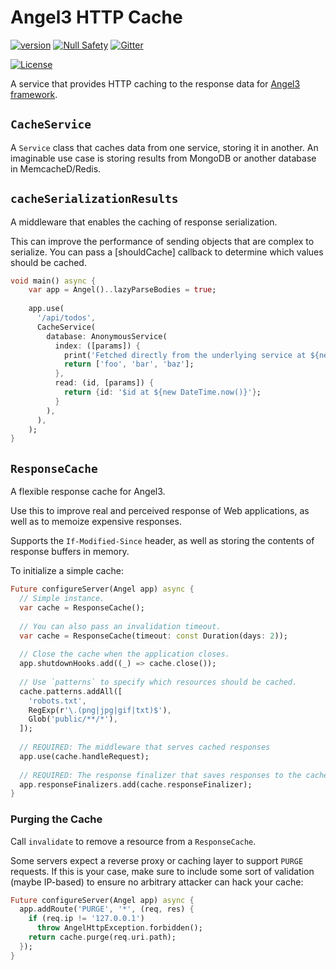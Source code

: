 # Angel3 HTTP Cache

[![version](https://img.shields.io/badge/pub-v4.0.2-brightgreen)](https://pub.dev/packages/angel3_cache)
[![Null Safety](https://img.shields.io/badge/null-safety-brightgreen)](https://dart.dev/null-safety)
[![Gitter](https://img.shields.io/gitter/room/angel_dart/discussion)](https://gitter.im/angel_dart/discussion)

[![License](https://img.shields.io/github/license/dukefirehawk/angel)](https://github.com/dukefirehawk/angel/tree/angel3/packages/cache/LICENSE)

A service that provides HTTP caching to the response data for [Angel3 framework](https://pub.dev/packages/angel3).

## `CacheService`

A `Service` class that caches data from one service, storing it in another. An imaginable use case is storing results from MongoDB or another database in MemcacheD/Redis.

## `cacheSerializationResults`

A middleware that enables the caching of response serialization.

This can improve the performance of sending objects that are complex to serialize. You can pass a [shouldCache] callback to determine which values should be cached.

```dart
void main() async {
    var app = Angel()..lazyParseBodies = true;
    
    app.use(
      '/api/todos',
      CacheService(
        database: AnonymousService(
          index: ([params]) {
            print('Fetched directly from the underlying service at ${new DateTime.now()}!');
            return ['foo', 'bar', 'baz'];
          },
          read: (id, [params]) {
            return {id: '$id at ${new DateTime.now()}'};
          }
        ),
      ),
    );
}
```

## `ResponseCache`

A flexible response cache for Angel3.

Use this to improve real and perceived response of Web applications, as well as to memoize expensive responses.

Supports the `If-Modified-Since` header, as well as storing the contents of response buffers in memory.

To initialize a simple cache:

```dart
Future configureServer(Angel app) async {
  // Simple instance.
  var cache = ResponseCache();
  
  // You can also pass an invalidation timeout.
  var cache = ResponseCache(timeout: const Duration(days: 2));
  
  // Close the cache when the application closes.
  app.shutdownHooks.add((_) => cache.close());
  
  // Use `patterns` to specify which resources should be cached.
  cache.patterns.addAll([
    'robots.txt',
    RegExp(r'\.(png|jpg|gif|txt)$'),
    Glob('public/**/*'),
  ]);
  
  // REQUIRED: The middleware that serves cached responses
  app.use(cache.handleRequest);
  
  // REQUIRED: The response finalizer that saves responses to the cache
  app.responseFinalizers.add(cache.responseFinalizer);
}
```

### Purging the Cache

Call `invalidate` to remove a resource from a `ResponseCache`.

Some servers expect a reverse proxy or caching layer to support `PURGE` requests. If this is your case, make sure to include some sort of validation (maybe IP-based) to ensure no arbitrary attacker can hack your cache:

```dart
Future configureServer(Angel app) async {
  app.addRoute('PURGE', '*', (req, res) {
    if (req.ip != '127.0.0.1')
      throw AngelHttpException.forbidden();
    return cache.purge(req.uri.path);
  });
}
```
